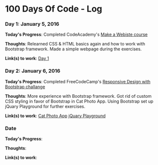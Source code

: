 # 100 Days Of Code - Log

### Day 1: January 5, 2016

**Today's Progress**: Completed CodeAcademy's [Make a Webiste course](https://www.codecademy.com/learn/make-a-website)

**Thoughts**: Relearned CSS & HTML basics again and how to work with Bootstrap framework. Made a simple webpage during the exercises.

**Link(s) to work**: [Day 1](https://github.com/redlk/100-days-of-code/blob/master/Days/Day%201%20(Sample%20BootStrap%20page))

### Day 2: January 6, 2016

**Today's Progress**: Completed FreeCodeCamp's [Responsive Design with Bootstrap challange](https://www.freecodecamp.com/map-aside#nested-collapseResponsiveDesignwithBootstrap)

**Thoughts**: More experience with Bootstrap framework. Got rid of custom CSS styling in favor of Bootstrap in Cat Photo App. Using Bootstrap set up jQuary Playground for further exercises. 

**Link(s) to work**: [Cat Photo App](https://github.com/redlk/100-days-of-code/blob/master/Days/Day%202(Cat%20Photo%20App%20enhancements)) [jQuary Playground](https://github.com/redlk/100-days-of-code/blob/master/Days/Day%202%20(jQuery%20Playground))

### Date

**Today's Progress**: 

**Thoughts**:

**Link(s) to work**:
